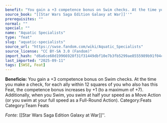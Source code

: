```yaml
---
benefit: "You gain a +3 competence bonus on Swim checks. At the time you make a check, for each ally within 12 squares of you who also has this Feat, the competence bonus increases by +1 (to a maximum of +7).  Additionally, when you Swim, you swim at half your speed as a Move Action (or you swim at your full speed as a Full-Round Action). Category:Feats Category:Team Feats"
source_book: "[[Star Wars Saga Edition Galaxy at War]]''"
prerequisites: ""
normal: ""
special: ""
name: "Aquatic Specialists"
type: "feat"
slug: "aquatic-specialists"
source_url: "https://swse.fandom.com/wiki/Aquatic_Specialists"
source_license: "CC BY-SA 3.0 (Fandom)"
import_hash: "d6a6ce60d19966928f31f31449dbf10e7b3fb5299ae8555989b91f04ca71578b"
last_imported: "2025-09-11"
tags: [SWSE, Feat]
---
```

**Beneficio:** You gain a +3 competence bonus on Swim checks. At the time you make a check, for each ally within 12 squares of you who also has this Feat, the competence bonus increases by +1 (to a maximum of +7).  Additionally, when you Swim, you swim at half your speed as a Move Action (or you swim at your full speed as a Full-Round Action). Category:Feats Category:Team Feats

*Fonte:* [[Star Wars Saga Edition Galaxy at War]]''.
